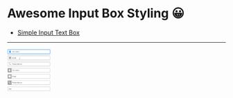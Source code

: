 # Awesome Input Box Styling 😀

- [Simple Input Text Box](https://github.com/Dev-JeromeBaek/awesome-web-styling/tree/master/input/simple-input-text-box)

---

[<img src="../gifs/input/simple-input-text-box.gif" width="100px" height="100px">](https://github.com/Dev-JeromeBaek/awesome-web-styling/tree/master/input/simple-input-text-box)
